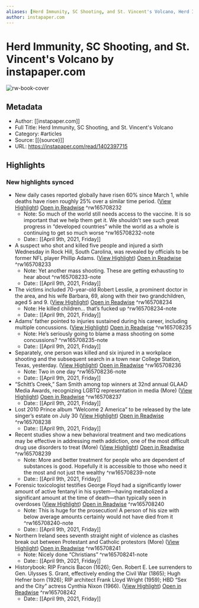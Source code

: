 ```yaml
---
aliases: [Herd Immunity, SC Shooting, and St. Vincent's Volcano, Herd Immunity, SC Shooting, and St. Vincent's Volcano]
author: instapaper.com
---
```

# Herd Immunity, SC Shooting, and St. Vincent's Volcano by instapaper.com

![rw-book-cover](https://readwise-assets.s3.amazonaws.com/static/images/article0.00998d930354.png)

## Metadata
- Author: [[instapaper.com]]
- Full Title: Herd Immunity, SC Shooting, and St. Vincent's Volcano
- Category: #articles
- Source: [[{source}]]
- URL: https://instapaper.com/read/1402397715

## Highlights
### New highlights synced
- New daily cases reported globally have risen 60% since March 1, while deaths have risen roughly 25% over a similar time period. ([View Highlight](https://instapaper.com/read/1402397715/16049234)) [Open in Readwise](https://readwise.io/open/165708232) ^rw165708232
    - Note: So much of the world still needs access to the vaccine. It is so important that we help them get it. We shouldn’t see such great progress in “developed countries” while the world as a whole is continuing to get so much worse ^rw165708232-note
    - Date:: [[April 9th, 2021, Friday]]
- A suspect who shot and killed five people and injured a sixth Wednesday in Rock Hill, South Carolina, was revealed by officials to be former NFL player Phillip Adams. ([View Highlight](https://instapaper.com/read/1402397715/16049268)) [Open in Readwise](https://readwise.io/open/165708233) ^rw165708233
    - Note: Yet another mass shooting. These are getting exhausting to hear about ^rw165708233-note
    - Date:: [[April 9th, 2021, Friday]]
- The victims included 70-year-old Robert Lesslie, a prominent doctor in the area, and his wife Barbara, 69, along with their two grandchildren, aged 5 and 9. ([View Highlight](https://instapaper.com/read/1402397715/16049304)) [Open in Readwise](https://readwise.io/open/165708234) ^rw165708234
    - Note: He killed children... that’s fucked up ^rw165708234-note
    - Date:: [[April 9th, 2021, Friday]]
- Adams’ father pointed to injuries sustained during his career, including multiple concussions. ([View Highlight](https://instapaper.com/read/1402397715/16049314)) [Open in Readwise](https://readwise.io/open/165708235) ^rw165708235
    - Note: He’s seriously going to blame a mass shooting on some concussions? ^rw165708235-note
    - Date:: [[April 9th, 2021, Friday]]
- Separately, one person was killed and six injured in a workplace shooting and the subsequent search in a town near College Station, Texas, yesterday. ([View Highlight](https://instapaper.com/read/1402397715/16049316)) [Open in Readwise](https://readwise.io/open/165708236) ^rw165708236
    - Note: Two in one day ^rw165708236-note
    - Date:: [[April 9th, 2021, Friday]]
- “Schitt’s Creek,” Sam Smith among top winners at 32nd annual GLAAD Media Awards, recognizing LGBTQ representation in media (More) ([View Highlight](https://instapaper.com/read/1402397715/16049407)) [Open in Readwise](https://readwise.io/open/165708237) ^rw165708237
    - Date:: [[April 9th, 2021, Friday]]
- Lost 2010 Prince album “Welcome 2 America” to be released by the late singer’s estate on July 30 ([View Highlight](https://instapaper.com/read/1402397715/16049419)) [Open in Readwise](https://readwise.io/open/165708238) ^rw165708238
    - Date:: [[April 9th, 2021, Friday]]
- Recent studies show a new behavioral treatment and two medications may be effective in addressing meth addiction, one of the most difficult drug use disorders to treat 
 (More) ([View Highlight](https://instapaper.com/read/1402397715/16049432)) [Open in Readwise](https://readwise.io/open/165708239) ^rw165708239
    - Note: More and better treatment for people who are dependent of substances is good. Hopefully it is accessible to those who need it the most and not just the wealthy ^rw165708239-note
    - Date:: [[April 9th, 2021, Friday]]
- Forensic toxicologist testifies George Floyd had a significantly lower amount of active fentanyl in his system—having metabolized a significant amount at the time of death—than typically seen in overdoses ([View Highlight](https://instapaper.com/read/1402397715/16049463)) [Open in Readwise](https://readwise.io/open/165708240) ^rw165708240
    - Note: This is huge for the prosecution! A person of his size with below average amounts certainly would not have died from it ^rw165708240-note
    - Date:: [[April 9th, 2021, Friday]]
- Northern Ireland sees seventh straight night of violence as clashes break out between Protestant and Catholic protestors (More) ([View Highlight](https://instapaper.com/read/1402397715/16049475)) [Open in Readwise](https://readwise.io/open/165708241) ^rw165708241
    - Note: Nicely done “Christians” ^rw165708241-note
    - Date:: [[April 9th, 2021, Friday]]
- Historybook: RIP Francis Bacon (1626); Gen. Robert E. Lee surrenders to Gen. Ulysses S. Grant, effectively ending the Civil War (1865); Hugh Hefner born (1926); RIP architect Frank Lloyd Wright (1959); HBD “Sex and the City” actress Cynthia Nixon (1966). ([View Highlight](https://instapaper.com/read/1402397715/16049493)) [Open in Readwise](https://readwise.io/open/165708242) ^rw165708242
    - Date:: [[April 9th, 2021, Friday]]
